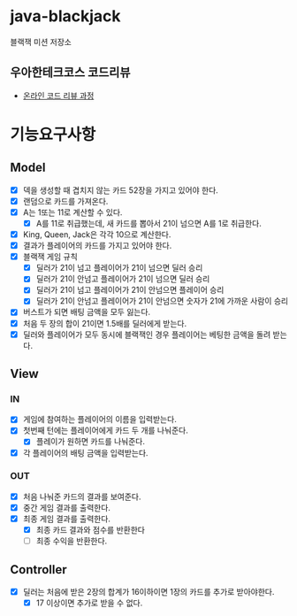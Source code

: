 # java-blackjack

블랙잭 미션 저장소

## 우아한테크코스 코드리뷰

- [온라인 코드 리뷰 과정](https://github.com/woowacourse/woowacourse-docs/blob/master/maincourse/README.md)

# 기능요구사항
## Model
- [x] 덱을 생성할 때 겹치지 않는 카드 52장을 가지고 있어야 한다.
- [x] 랜덤으로 카드를 가져온다.
- [x] A는 1또는 11로 계산할 수 있다.
    - [x] A를 11로 취급했는데, 새 카드를 뽑아서 21이 넘으면 A를 1로 취급한다.
- [x] King, Queen, Jack은 각각 10으로 계산한다.
- [x] 결과가 플레이어의 카드를 가지고 있어야 한다.
- [x] 블랙잭 게임 규칙
    - [x] 딜러가 21이 넘고 플레이어가 21이 넘으면 딜러 승리
    - [x] 딜러가 21이 안넘고 플레이어가 21이 넘으면 딜러 승리
    - [x] 딜러가 21이 넘고 플레이어가 21이 안넘으면 플레이어 승리
    - [x] 딜러가 21이 안넘고 플레이어가 21이 안넘으면 숫자가 21에 가까운 사람이 승리
- [x] 버스트가 되면 배팅 금액을 모두 잃는다.
- [x] 처음 두 장의 합이 21이면 1.5배를 딜러에게 받는다.
- [x] 딜러와 플레이어가 모두 동시에 블랙잭인 경우 플레이어는 베팅한 금액을 돌려 받는다.

## View
### IN
- [x] 게임에 참여하는 플레이어의 이름을 입력받는다.
- [x] 첫번째 턴에는 플레이어에게 카드 두 개를 나눠준다.
    - [x] 플레이가 원하면 카드를 나눠준다.
- [x] 각 플레이어의 배팅 금액을 입력받는다.

### OUT
- [x] 처음 나눠준 카드의 결과를 보여준다.
- [x] 중간 게임 결과를 출력한다.
- [x] 최종 게임 결과를 출력한다.
    - [x] 최종 카드 결과와 점수를 반환한다
    - [ ] 최종 수익을 반환한다.

## Controller
- [x] 딜러는 처음에 받은 2장의 합계가 16이하이면 1장의 카드를 추가로 받아야한다.
    - [x] 17 이상이면 추가로 받을 수 없다.
